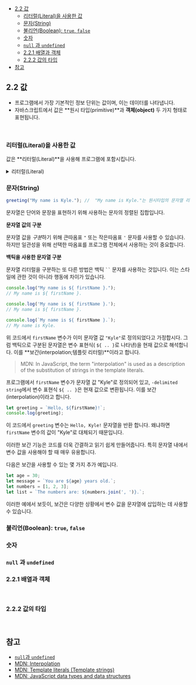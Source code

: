 - [2.2 값](#22-값)
  - [리터럴(Literal)을 사용한 값](#리터럴literal을-사용한-값)
  - [문자(String)](#문자string)
  - [불리언(Boolean): `true`, `false`](#불리언boolean-true-false)
  - [숫자](#숫자)
  - [`null` 과 `undefined`](#null-과-undefined)
  - [2.2.1 배열과 객체](#221-배열과-객체)
  - [2.2.2 값의 타입](#222-값의-타입)
- [참고](#참고)


## 2.2 값

- 프로그램에서 가장 기본적인 정보 단위는 값이며, 이는 데이터를 나타냅니다.
- 자바스크립트에서 값은 **원시 타입(primitive)**과 **객체(object)** 두 가지 형태로 표현됩니다.

<br>

### 리터럴(Literal)을 사용한 값

값은 **리터럴(Literal)**을 사용해 프로그램에 포함시킵니다.

<details>
<summary>리터럴(Literal)</summary>

- **자바스크립트에서 리터럴은 소스 코드에서 고정된 값을 나타내는 표기법입니다.**
- 변수와 상수에 값을 할당하는 데 사용됩니다.
- 리터럴의 예:
  - 문자열 리터럴 (예: "Hello World")
  - 숫자 리터럴 (예: 123)
  - 불리언 리터럴 (true, false)
  - 객체 리터럴 (예: {name: "John", age: 30})
  - 배열 리터럴 (예: [1, 2, 3])
  - ...

</details>

### 문자(String)

```js
greeting("My name is Kyle."); //  "My name is Kyle."는 원시타입의 문자열 리터럴
```

문자열은 단어와 문장을 표현하기 위해 사용하는 문자의 정렬된 집합입니다.

**문자열 값의 구분**

문자열 값을 *구분*하기 위해 큰따옴표 `"` 또는 작은따옴표 `'` 문자를 사용할 수 있습니다. 하지만 일관성을 위해 선택한 따옴표를 프로그램 전체에서 사용하는 것이 중요합니다.

**백틱을 사용한 문자열 구분**

문자열 리터럴을 구분하는 또 다른 방법은 백틱 ` `` ` 문자를 사용하는 것입니다. 이는 스타일에 관한 것이 아니라 행동에 차이가 있습니다.

```jsx
console.log("My name is ${ firstName }.");
// My name is ${ firstName }.

console.log('My name is ${ firstName }.');
// My name is ${ firstName }.

console.log(`My name is ${ firstName }.`);
// My name is Kyle.
```

위 코드에서 `firstName` 변수가 이미 문자열 값 `"Kyle"`로 정의되었다고 가정합시다. 그럼 백틱으로 구분된 문자열은 변수 표현식( `${ .. }`로 나타낸)을 현재 값으로 해석합니다. 이를 **보간(interpolation;템플릿 리터럴)**이라고 합니다.


> MDN:
> In JavaScript, the term "interpolation" is used as a description of the substitution of strings in the template literals.

프로그램에서 `firstName` 변수가 문자열 값 "Kyle"로 정의되어 있고, `-delimited string`에서 변수 표현식 `${ .. }`은 현재 값으로 변환됩니다. 이를 보간(interpolation)이라고 합니다.

```js
let greeting = `Hello, ${firstName}!`;
console.log(greeting);
```

이 코드에서 `greeting` 변수는 `Hello, Kyle!` 문자열을 반환 합니다. 왜냐하면 `firstName` 변수의 값이 "Kyle"로 대체되기 때문입니다.

이러한 보간 기능은 코드를 더욱 간결하고 읽기 쉽게 만들어줍니다. 특히 문자열 내에서 변수 값을 사용해야 할 때 매우 유용합니다.

다음은 보간을 사용할 수 있는 몇 가지 추가 예입니다.

```js
let age = 30;
let message = `You are ${age} years old.`;
let numbers = [1, 2, 3];
let list = `The numbers are: ${numbers.join(', ')}.`;
```

이러한 예에서 보듯이, 보간은 다양한 상황에서 변수 값을 문자열에 삽입하는 데 사용할 수 있습니다.

### 불리언(Boolean): `true`, `false`

### 숫자

### `null` 과 `undefined`

### 2.2.1 배열과 객체

<br>

### 2.2.2 값의 타입

<br>

## 참고

- [`null`과 `undefined`](https://github.com/getify/You-Dont-Know-JS/issues/1774)
- [MDN: Interpolation](https://developer.mozilla.org/en-US/docs/Glossary/Interpolation)
- [MDN: Template literals (Template strings)](https://developer.mozilla.org/en-US/docs/Web/JavaScript/Reference/Template_literals#string_interpolation)
- [MDN: JavaScript data types and data structures](https://developer.mozilla.org/en-US/docs/Web/JavaScript/Data_structures)